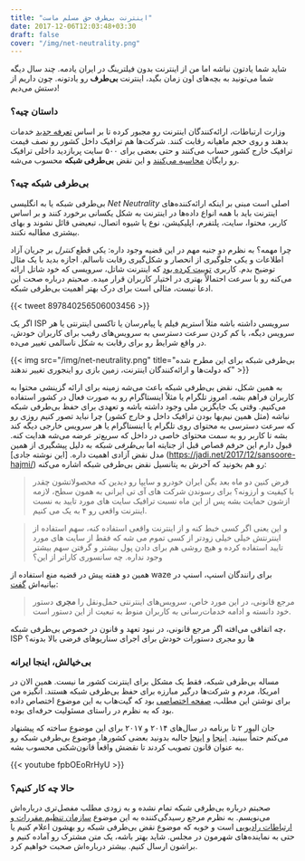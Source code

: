 ```yaml
---
title: "اینترنت بی‌طرف حق مسلم ماست"
date: 2017-12-06T12:03:48+03:30
draft: false
cover: "/img/net-neutrality.png"
---
```


شاید شما یادتون نباشه اما من از اینترنت بدون فیلترینگ در ایران یادمه. چند سال دیگه شما می‌تونید به بچه‌های اون زمان بگید، اینترنت **بی‌طرف** رو یادتونه. چون داریم از دستش می‌دیم!

### داستان چیه؟

وزارت ارتباطات، ارائه‌کنندگان اینترنت رو مجبور کرده تا بر اساس [تعرفه جدید](http://donya-e-eqtesad.com/%D8%A8%D8%AE%D8%B4-%D8%B3%D8%A7%DB%8C%D8%AA-%D8%AE%D9%88%D8%A7%D9%86-62/3314397-%D8%AA%D8%B9%D8%B1%D9%81%D9%87-%D9%87%D8%A7%DB%8C-%D8%AC%D8%AF%DB%8C%D8%AF-%D8%A7%DB%8C%D9%86%D8%AA%D8%B1%D9%86%D8%AA-%D8%AB%D8%A7%D8%A8%D8%AA-%D8%A7%D8%B9%D9%84%D8%A7%D9%85-%D8%B4%D8%AF) خدمات بدهند و روی حجم ماهیانه رقابت کنند. شرکت‌ها هم ترافیک داخل کشور رو نصف قیمت ترافیک خارج کشور حساب می‌کنند و حتی بعضی برای ۵۰۰ سایت پربازدید داخلی ترافیک رو رایگان [محاسبه می‌کنند](http://www.shatel.ir/news/%D8%AA%D8%B1%D8%A7%D9%81%DB%8C%DA%A9-%D8%B1%D8%A7%DB%8C%DA%AF%D8%A7%D9%86-%D9%88%D8%A8-%C2%AD%D8%B3%D8%A7%DB%8C%D8%AA-%D8%B4%D8%A7%D8%AA%D9%84-%C2%AD%D9%84%D9%86%D8%AF/) و این نقض **بی‌طرفی شبکه** محسوب می‌شه.

### بی‌طرفی شبکه چیه؟

بی‌طرفی شبکه یا به انگلیسی *Net Neutrality* اصلی است مبنی بر اینکه ارائه‌کننده‌های اینترنت باید با همه انواع داده‌‌ها در اینترنت به شکل یکسانی برخورد کنند و بر اساس کاربر، محتوا، سایت، پلتفرم، اپلیکیشن، نوع یا شیوه اتصال، تبعیضی قائل نشوند و بهای بیشتری مطالبه نکنند.

چرا مهمه؟ به نظرم دو جنبه مهم در این قضیه وجود داره: یکی قطع *کنترل* بر جریان آزاد اطلاعات و یکی جلوگیری از انحصار و شکل‌گیری رقابت ناسالم. اجازه بدید با یک مثال توضیح بدم. کاربری [توییت کرده بود](https://twitter.com/iam1rali/status/897840256506003456) که اینترنت شاتل، سرویسی که خود شاتل ارائه می‌کنه رو با سرعت احتمالاً بهتری در اختیار کاربران قرار میده. صحبتم درباره صحت این ادعا نیست، مثالی است برای درک بهتر اهمیت بی‌طرفی شبکه.

{{< tweet 897840256506003456 >}}

اگر یک ISP سرویسی داشته باشه مثلاً استریم فیلم یا پیام‌رسان یا تاکسی اینترنتی یا هر سرویس دیگه، با کم کردن سرعت دسترسی به سرویس‌های رقیب برای کاربران خودش، در واقع شرایط رو برای رقابت به شکل ناسالمی تغییر می‌ده.

{{< img src="/img/net-neutrality.png" title="بی‌طرفی شبکه برای این مطرح شده که دولت‌ها و ارائه‌کنندگان اینترنت، زمین بازی رو اینجوری تغییر ندهند" >}}


به همین شکل، نقض بی‌طرفی شبکه باعث می‌شه زمینه برای ارائه گزینشی محتوا به کاربران فراهم بشه. امروز تلگرام یا مثلاً اینستاگرام رو به صورت فعال در کشور استفاده می‌کنیم. وقتی یک جایگزین ملی وجود داشته باشه و تعهدی برای حفظ بی‌طرفی شبکه نباشه (مثل همین نیم‌بها بودن ترافیک داخل و خارج کشور) چرا نباید تصور کنیم روزی رو که سرعت دسترسی به محتوای روی تلگرام یا اینستاگرام یا هر سرویس خارجی دیگه کند بشه تا کاربر رو به سمت محتوای خاصی در داخل که سریع‌تر عرضه می‌شه هدایت کنه. قبول دارم این حرفم قصاص قبل از جنایته اما *بی‌طرفی شبکه* به دلیل پیشگیری از همین مدل نقض آزادی اهمیت داره. [این نوشته جادی]
(https://jadi.net/2017/12/sansoore-hajmi/)  رو هم بخونید که آخرش به پتانسیل نقض بی‌طرفی شبکه اشاره می‌کنه:

> فرض کنین دو ماه بعد بگن
ایران خودرو و سایپا رو دیدین که محصولاتشون چقدر با کیفیت و ارزونه؟‌ برای رسوندن شرکت های آی تی ایرانی به همون سطح، لازمه ازشون حمایت بشه پس از این ماه نسبت ترافیک سایت های مورد تایید به نسبت اینترنت واقعی رو ۴ به یک می کنیم. 

>و این یعنی اگر کسی خبط کنه و از اینترنت واقعی استفاده کنه، سهم استفاده از اینترنتش خیلی خیلی زودتر از کسی تموم می شه که فقط از سایت های مورد تایید استفاده کرده و هیچ روشی هم برای دادن پول بیشتر و گرفتن سهم بیشتر وجود نداره. چه سانسوری کاراتر از این؟


همین دو هفته پیش در قضیه منع استفاده از waze برای رانندگان اسنپ، اسنپ در بیانیه‌اش [گفت](https://snapp.ir/blog/statement-about-navigation/):

>مرجع قانونی، در این مورد خاص، سرویس‌های اینترنتی حمل‌ونقل را **مجری** دستور خود دانسته و ادامه خدمات‌رسانی به کاربران منوط به تبعیت از این دستور است.


چه اتفاقی می‌افته اگر مرجع قانونی، در نبود تعهد و قانون در خصوص بی‌طرفی شبکه، ISP ها رو *مجری* دستورات خودش برای اجرای سناریوهای فرضی بالا بدونه؟


### بی‌خیالش، اینجا ایرانه

مساله بی‌طرفی شبکه، فقط یک مشکل برای اینترنت کشور ما نیست. همین الان در امریکا، مردم و شرکت‌ها درگیر مبارزه برای حفظ بی‌طرفی شبکه هستند. انگیزه من برای نوشتن این مطلب، [صفحه اختصاصی](https://github.com/save-net-neutrality) بود که گیت‌هاب به این موضوع اختصاص داده بود که به نظرم در راستای مسئولیت حرفه‌ای بوده.

جان الیور ۲ تا برنامه در سال‌های ۲۰۱۴ و ۲۰۱۷ برای این موضوع ساخته که پیشنهاد می‌کنم حتماً ببینید. [اینجا](https://www.youtube.com/watch?v=fpbOEoRrHyU) و [اینجا](https://www.youtube.com/watch?v=92vuuZt7wak) جالبه بدونید بعضی کشورها، موضوع بی‌طرفی شبکه رو به عنوان قانون تصویب کردند تا نقضش واقعاً قانون‌شکنی محسوب بشه.

{{< youtube fpbOEoRrHyU >}}

### حالا چه کار کنیم؟

صحبتم درباره بی‌طرفی شبکه تمام نشده و به زودی مطلب مفصل‌تری درباره‌اش می‌نویسم. به نظرم مرجع رسیدگی‌کننده به این موضوع  [سازمان تنظیم مقررات و ارتباطات رادیویی](https://www.cra.ir/contactus) است و خوبه که موضوع نقض بی‌طرفی شبکه رو بهشون اعلام کنیم یا حتی به نماینده‌های شهرمون در مجلس. شاید بهتر باشه، یک متن مشترک رو آماده کنیم و براشون ارسال کنیم. بیشتر درباره‌اش صحبت خواهیم کرد.